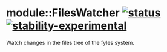# module::FilesWatcher  [![status](https://github.com/Wandalen/wFilesWatcher/workflows/publish/badge.svg)](https://github.com/Wandalen/wFilesWatcher/actions?query=workflow%3Apublish) [![stability-experimental](https://img.shields.io/badge/stability-experimental-orange.svg)](https://github.com/emersion/stability-badges#experimental)

Watch changes in the files tree of the fyles system.
